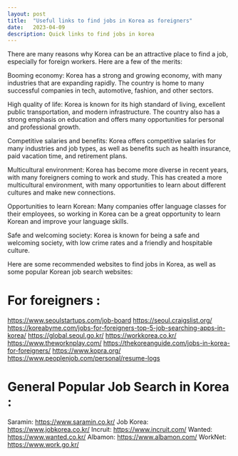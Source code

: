 ```yaml
---
layout: post
title:  "Useful links to find jobs in Korea as foreigners"
date:   2023-04-09
description: Quick links to find jobs in korea
---
```


There are many reasons why Korea can be an attractive place to find a job, especially for foreign workers. Here are a few of the merits:

Booming economy: Korea has a strong and growing economy, with many industries that are expanding rapidly. The country is home to many successful companies in tech, automotive, fashion, and other sectors.

High quality of life: Korea is known for its high standard of living, excellent public transportation, and modern infrastructure. The country also has a strong emphasis on education and offers many opportunities for personal and professional growth.

Competitive salaries and benefits: Korea offers competitive salaries for many industries and job types, as well as benefits such as health insurance, paid vacation time, and retirement plans.

Multicultural environment: Korea has become more diverse in recent years, with many foreigners coming to work and study. This has created a more multicultural environment, with many opportunities to learn about different cultures and make new connections.

Opportunities to learn Korean: Many companies offer language classes for their employees, so working in Korea can be a great opportunity to learn Korean and improve your language skills.

Safe and welcoming society: Korea is known for being a safe and welcoming society, with low crime rates and a friendly and hospitable culture.


Here are some recommended websites to find jobs in Korea, as well as some popular Korean job search websites:

# For foreigners : 

https://www.seoulstartups.com/job-board
https://seoul.craigslist.org/
https://koreabyme.com/jobs-for-foreigners-top-5-job-searching-apps-in-korea/
https://global.seoul.go.kr/
https://workkorea.co.kr/
https://www.theworknplay.com/
https://thekoreanguide.com/jobs-in-korea-for-foreigners/
https://www.kopra.org/
https://www.peoplenjob.com/personal/resume-logs


# General Popular Job Search in Korea : 

Saramin: https://www.saramin.co.kr/
Job Korea: https://www.jobkorea.co.kr/
Incruit: https://www.incruit.com/
Wanted: https://www.wanted.co.kr/
Albamon: https://www.albamon.com/
WorkNet: https://www.work.go.kr/

